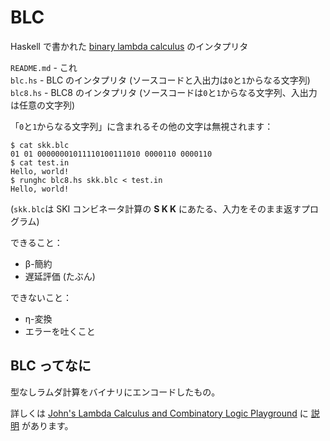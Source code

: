 # BLC
Haskell で書かれた [binary lambda calculus](https://esolangs.org/wiki/Binary_lambda_calculus) のインタプリタ

`README.md` - これ  
`blc.hs` - BLC のインタプリタ (ソースコードと入出力は`0`と`1`からなる文字列)  
`blc8.hs` - BLC8 のインタプリタ (ソースコードは`0`と`1`からなる文字列、入出力は任意の文字列)

「`0`と`1`からなる文字列」に含まれるその他の文字は無視されます：
```console
$ cat skk.blc
01 01 00000001011110100111010 0000110 0000110
$ cat test.in
Hello, world!
$ runghc blc8.hs skk.blc < test.in
Hello, world!
```
(`skk.blc`は SKI コンビネータ計算の **S K K** にあたる、入力をそのまま返すプログラム)

できること：
- β-簡約
- 遅延評価 (たぶん)

できないこと：
- η-変換
- エラーを吐くこと

## BLC ってなに
型なしラムダ計算をバイナリにエンコードしたもの。

詳しくは [John's Lambda Calculus and Combinatory Logic Playground](https://tromp.github.io/cl/cl.html) に [説明](https://tromp.github.io/cl/Binary_lambda_calculus.html) があります。
